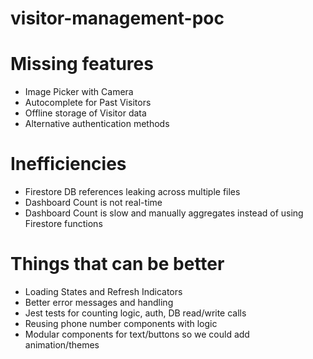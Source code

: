# visitor-management-poc

# Missing features
- Image Picker with Camera
- Autocomplete for Past Visitors
- Offline storage of Visitor data
- Alternative authentication methods

# Inefficiencies
- Firestore DB references leaking across multiple files
- Dashboard Count is not real-time
- Dashboard Count is slow and manually aggregates instead of using Firestore functions

# Things that can be better
- Loading States and Refresh Indicators
- Better error messages and handling
- Jest tests for counting logic, auth, DB read/write calls
- Reusing phone number components with logic
- Modular components for text/buttons so we could add animation/themes